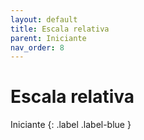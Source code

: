 ```yaml
---
layout: default
title: Escala relativa
parent: Iniciante
nav_order: 8
---
```


# Escala relativa

Iniciante
{: .label .label-blue }
